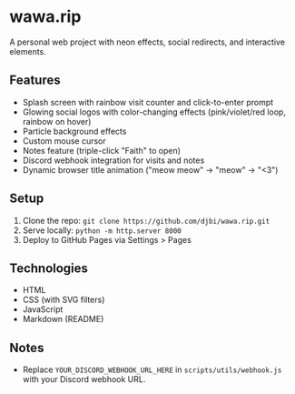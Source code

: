 # wawa.rip

A personal web project with neon effects, social redirects, and interactive elements.

## Features
- Splash screen with rainbow visit counter and click-to-enter prompt
- Glowing social logos with color-changing effects (pink/violet/red loop, rainbow on hover)
- Particle background effects
- Custom mouse cursor
- Notes feature (triple-click "Faith" to open)
- Discord webhook integration for visits and notes
- Dynamic browser title animation ("meow meow" -> "meow" -> "<3")

## Setup
1. Clone the repo: `git clone https://github.com/djbi/wawa.rip.git`
2. Serve locally: `python -m http.server 8000`
3. Deploy to GitHub Pages via Settings > Pages

## Technologies
- HTML
- CSS (with SVG filters)
- JavaScript
- Markdown (README)

## Notes
- Replace `YOUR_DISCORD_WEBHOOK_URL_HERE` in `scripts/utils/webhook.js` with your Discord webhook URL.
